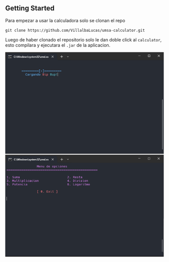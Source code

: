 ## Getting Started

Para empezar a usar la calculadora solo se clonan el repo

```
git clone https://github.com/VillalbaLucas/umsa-calculator.git
```
Luego de haber clonado el repositorio solo le dan doble click al `calculator`, esto compilara y ejecutara el `.jar` de la aplicacion.

![image info](static\bipbup.png) ![image info](static\menu.png)